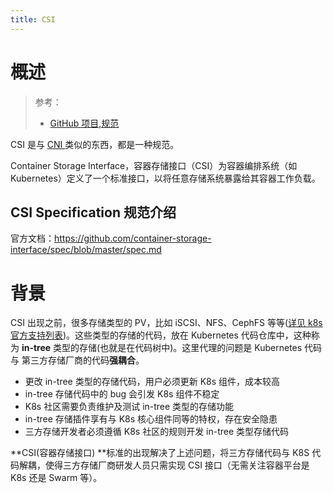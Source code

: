```yaml
---
title: CSI
---
```


# 概述

> 参考：
> - [GitHub 项目,规范](https://github.com/container-storage-interface/spec)

CSI 是与 [CNI ](https://www.yuque.com/go/doc/33165299)类似的东西，都是一种规范。

Container Storage Interface，容器存储接口（CSI）为容器编排系统（如 Kubernetes）定义了一个标准接口，以将任意存储系统暴露给其容器工作负载。

## CSI Specification 规范介绍

官方文档：<https://github.com/container-storage-interface/spec/blob/master/spec.md>

# 背景

CSI 出现之前，很多存储类型的 PV，比如 iSCSI、NFS、CephFS 等等([详见 k8s 官方支持列表](https://kubernetes.io/docs/concepts/storage/persistent-volumes/#types-of-persistent-volumes))。这些类型的存储的代码，放在 Kubernetes 代码仓库中，这种称为 **in-tree** 类型的存储(也就是在代码树中)。这里代理的问题是 Kubernetes 代码与 第三方存储厂商的代码**强耦合**。

- 更改 in-tree 类型的存储代码，用户必须更新 K8s 组件，成本较高
- in-tree 存储代码中的 bug 会引发 K8s 组件不稳定
- K8s 社区需要负责维护及测试 in-tree 类型的存储功能
- in-tree 存储插件享有与 K8s 核心组件同等的特权，存在安全隐患
- 三方存储开发者必须遵循 K8s 社区的规则开发 in-tree 类型存储代码

**CSI(容器存储接口) **标准的出现解决了上述问题，将三方存储代码与 K8S 代码解耦，使得三方存储厂商研发人员只需实现 CSI 接口（无需关注容器平台是 K8s 还是 Swarm 等）。
